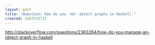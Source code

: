 ```yaml
--- 
layout: post
title: "Question: how do you 'do' object graphs in Haskell."
created: 1267532712
---
```

http://stackoverflow.com/questions/2363264/how-do-you-manage-an-object-graph-in-haskell
